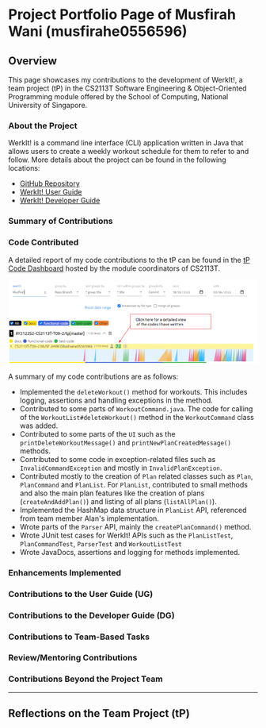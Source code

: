 # Project Portfolio Page of Musfirah Wani (musfirahe0556596)

## Overview
This page showcases my contributions to the development of WerkIt!, a team project (tP) in the CS2113T
Software Engineering & Object-Oriented Programming module offered by the School of Computing, National University of
Singapore.

### About the Project
WerkIt! is a command line interface (CLI) application written in Java that allows users to create a weekly workout
schedule for them to refer to and follow. More details about the project can be found in the following locations:
* [GitHub Repository](../../)
* [WerkIt! User Guide](../UserGuide.md)
* [WerkIt! Developer Guide](../DeveloperGuide.md)


### Summary of Contributions
### Code Contributed
A detailed report of my code contributions to the tP can be found in the [tP Code Dashboard](https://nus-cs2113-ay2122s2.github.io/tp-dashboard/?search=Musfirah&breakdown=true)
hosted by the module coordinators of CS2113T.

![tP Code Dashboard](../images/ppp/musfirahe0556596/tPCodeDashboard.png)

A summary of my code contributions are as follows:
- Implemented the `deleteWorkout()` method for workouts.
  This includes logging, assertions and handling exceptions in the method.
- Contributed to some parts of `WorkoutCommand.java`.
  The code for calling of the `WorkoutList#deleteWorkout()` method
  in the `WorkoutCommand` class was added.
- Contributed to some parts of the `UI` such as the
  `printDeleteWorkoutMessage()` and `printNewPlanCreatedMessage()` methods.
- Contributed to some code in exception-related files such as 
`InvalidCommandException` and mostly in `InvalidPlanException`.
- Contributed mostly to the creation of `Plan` related classes such as
`Plan`, `PlanCommand` and `PlanList`. For `PlanList`, contributed to small methods
and also the main plan features like the creation of plans (`createAndAddPlan()`)
and listing of all plans (`listAllPlan()`).
- Implemented the HashMap data structure in `PlanList` API, 
referenced from team member Alan's implementation.
- Wrote parts of the `Parser` API, mainly the `createPlanCommand()` method.
- Wrote JUnit test cases for WerkIt! APIs such as the
`PlanListTest`, `PlanCommandTest`, `ParserTest` and `WorkoutListTest`
- Wrote JavaDocs, assertions and logging for methods implemented.

### Enhancements Implemented

### Contributions to the User Guide (UG)

### Contributions to the Developer Guide (DG)

### Contributions to Team-Based Tasks

### Review/Mentoring Contributions

### Contributions Beyond the Project Team

---

## Reflections on the Team Project (tP)
